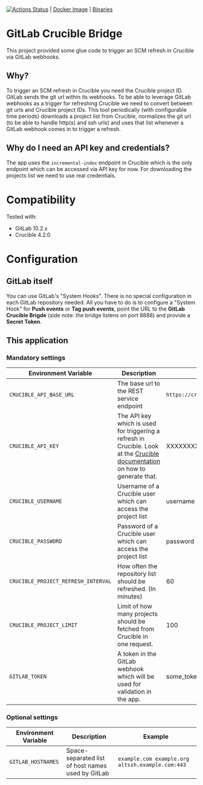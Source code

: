 [![Actions Status](https://github.com/AOEpeople/gitlab-crucible-bridge/workflows/Test%20and%20build%20Docker%20image/badge.svg)](https://github.com/AOEpeople/gitlab-crucible-bridge/actions)
| [Docker Image](https://hub.docker.com/r/aoepeople/gitlab-crucible-bridge/)
| [Binaries](https://github.com/AOEpeople/gitlab-crucible-bridge/releases)
# GitLab Crucible Bridge
This project provided some glue code to trigger an SCM refresh in Crucible via GitLab webhooks.

## Why?
To trigger an SCM refresh in Crucible you need the Crucible project ID.
GitLab sends the git url within its webhooks.
To be able to leverage GitLab webhooks as a trigger for refreshing Crucible we need to convert between git urls and Crucible project IDs.
This tool periodically (with configurable time periods) downloads a project list from Crucible, normalizes the git url (to be able to handle http(s) and ssh urls) and uses that list whenever a GitLab webhook comes in to trigger a refresh. 

## Why do I need an API key and credentials?
The app uses the `incremental-index` endpoint in Crucible which is the only endpoint which can be accessed via API key for now. For downloading the projects list we need to use real credentials.

# Compatibility
Tested with:
* GitLab 10.2.x
* Crucible 4.2.0

# Configuration
## GitLab itself
You can use GitLab's "System Hooks". There is no special configuration in each GitLab repository needed.
All you have to do is to configure a "System Hook" for **Push events** or **Tag push events**, point the URL to the **GitLab Crucible Brigde** (side note: the bridge listens on port 8888) and provide a **Secret Token**.

## This application

### Mandatory settings

| Environment Variable | Description | Example |
| -------------------- | ----------- | ------- |
|`CRUCIBLE_API_BASE_URL`|The base url to the REST service endpoint|`https://crucible.example.com/cru/rest-service-fecru`|
|`CRUCIBLE_API_KEY`|The API key which is used for triggering a refresh in Crucible. Look at the [Crucible documentation](https://confluence.atlassian.com/fisheye/setting-the-rest-api-token-317197023.html) on how to generate that.|XXXXXXXXXXXXXXXXXXXXXXXXXXXXXXXXXXXXXXXX|
|`CRUCIBLE_USERNAME`|Username of a Crucible user which can access the project list|username|
|`CRUCIBLE_PASSWORD`|Password of a Crucible user which can access the project list|password|
|`CRUCIBLE_PROJECT_REFRESH_INTERVAL`|How often the repository list should be refreshed. (In minutes)|60|
|`CRUCIBLE_PROJECT_LIMIT`|Limit of how many projects should be fetched from Crucible in one request.|100|
|`GITLAB_TOKEN`|A token in the GitLab webhook which will be used for validation in the app.|some_token|

### Optional settings
| Environment Variable | Description | Example |
| -------------------- | ----------- | ------- |
|`GITLAB_HOSTNAMES`|Space-separated list of host names used by GitLab|`example.com example.org altssh.example.com:443`|
